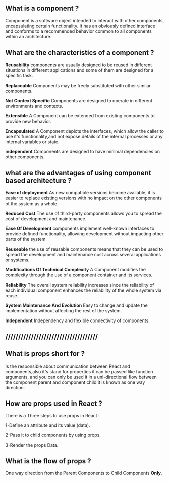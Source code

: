 
## What is a component ?

Component is a software object intended to interact with other components, encapsulating certain functionality. It has an obviously defined interface and conforms to a recommended behavior common to all components within an architecture.

## What are the characteristics of a component ?

**Reusability** components are usually designed to be reused in different situations in different applications and some of them are designed for a specific task.

**Replaceable** Components may be freely substituted with other similar components.

**Not Context Specific** Components are designed to operate in different environments and contexts.

**Extensible** A Component can be extended from existing components to provide new behavior.

**Encapsulated** A Component depicts the interfaces, which allow the caller to use it's functionality,and not expose details of the internal processes or any internal variables or state.

**independent** Components are designed to have minimal dependencies on other components.

## what are the advantages of using component based architecture ?

**Ease of deployment** As new compatible versions become available, it is easier to replace existing versions with no impact on the other components ot the system as a whole.

**Reduced Cost** The use of third-party components allows you to spread the cost of development and maintenance.

**Ease Of Development** components implement well-known interfaces to provide defined functionality, allowing development without impacting other parts of the system

**Reuseable** the use of reusable components means that they can be used to spread the development and maintenance cost across several applications or systems.

**Modifications Of Technical Complexity** A Component modifies the complexity through the use of a component container and its services.

**Reliability** The overall system reliability increases since the reliability of each individual component enhances the reliability of the whole system  via reuse.

**System Maintenance And Evolution** Easy to change and update the implementation without affecting the rest of the system.

**Independent** Independency and flexible connectivity of components.

## ////////////////////////////////////

## What is props short for ?

Is the responsible about communication between React and components,also it's stand for properties it can be passed like function arguments, and you can only be used it in a uni-directional flow between the component parent and component child it is known as one way direction.  

## How are props used in React ?

There is a Three steps to use props in React :

1-Define an attribute and its value (data).

2-Pass it to child components by using props.

3-Render the props Data.


## What is the flow of props ?

One way direction from the Parent Components to Child Components **Only**. 